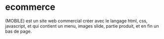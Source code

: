 # ecommerce
(MOBILE) est un site web commercial créer avec le langage html, css, javascript, et qui contient un menu, images slide, partie produit, et en fin un bas de page.
